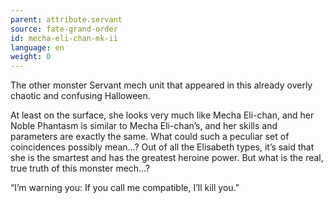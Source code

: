 ```yaml
---
parent: attribute.servant
source: fate-grand-order
id: mecha-eli-chan-mk-ii
language: en
weight: 0
---
```


The other monster Servant mech unit that appeared in this already overly chaotic and confusing Halloween.

At least on the surface, she looks very much like Mecha Eli-chan, and her Noble Phantasm is similar to Mecha Eli-chan’s, and her skills and parameters are exactly the same.
What could such a peculiar set of coincidences possibly mean…?
Out of all the Elisabeth types, it’s said that she is the smartest and has the greatest heroine power. But what is the real, true truth of this monster mech…?

“I’m warning you: If you call me compatible, I’ll kill you.”
